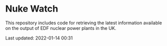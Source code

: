 # Nuke Watch

This repository includes code for retrieving the latest information available on the output of EDF nuclear power plants in the UK.

Last updated: 2022-01-14 00:31